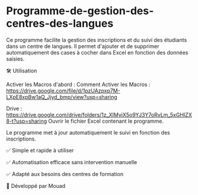 # Programme-de-gestion-des-centres-des-langues
Ce programme facilite la gestion des inscriptions et du suivi des étudiants dans un centre de langues. Il permet d'ajouter et de supprimer automatiquement des cases à cocher dans Excel en fonction des données saisies.

🛠 Utilisation
 
  Activer les Macros d'abord : Comment Activer les  Macros :  https://drive.google.com/file/d/1pzUAzpxp7M-LXpE8xpBw1aQ_Jjyd_bmp/view?usp=sharing
  
  Drive : https://drive.google.com/drive/folders/1z_XIMyiX5o9YJ3Y7oRvLm_5xGHIZX8-t?usp=sharing
  Ouvrir le fichier Excel contenant le programme.
  
  Le programme met à jour automatiquement le suivi en fonction des inscriptions.
  

✅ Simple et rapide à utiliser

✅ Automatisation efficace sans intervention manuelle

✅ Adapté aux besoins des centres de formation

🔗 Développé par Mouad 
